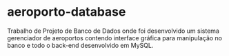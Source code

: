 # aeroporto-database
Trabalho de Projeto de Banco de Dados onde foi desenvolvido um sistema gerenciador de aeroportos contendo interface gráfica para manipulação no banco e todo o back-end desenvolvido em MySQL.